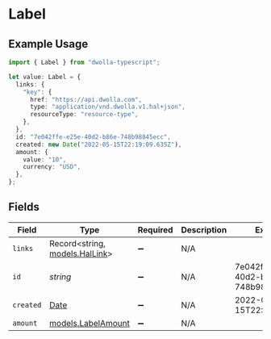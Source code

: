 # Label

## Example Usage

```typescript
import { Label } from "dwolla-typescript";

let value: Label = {
  links: {
    "key": {
      href: "https://api.dwolla.com",
      type: "application/vnd.dwolla.v1.hal+json",
      resourceType: "resource-type",
    },
  },
  id: "7e042ffe-e25e-40d2-b86e-748b98845ecc",
  created: new Date("2022-05-15T22:19:09.635Z"),
  amount: {
    value: "10",
    currency: "USD",
  },
};
```

## Fields

| Field                                                                                         | Type                                                                                          | Required                                                                                      | Description                                                                                   | Example                                                                                       |
| --------------------------------------------------------------------------------------------- | --------------------------------------------------------------------------------------------- | --------------------------------------------------------------------------------------------- | --------------------------------------------------------------------------------------------- | --------------------------------------------------------------------------------------------- |
| `links`                                                                                       | Record<string, [models.HalLink](../models/hallink.md)>                                        | :heavy_minus_sign:                                                                            | N/A                                                                                           |                                                                                               |
| `id`                                                                                          | *string*                                                                                      | :heavy_minus_sign:                                                                            | N/A                                                                                           | 7e042ffe-e25e-40d2-b86e-748b98845ecc                                                          |
| `created`                                                                                     | [Date](https://developer.mozilla.org/en-US/docs/Web/JavaScript/Reference/Global_Objects/Date) | :heavy_minus_sign:                                                                            | N/A                                                                                           | 2022-05-15T22:19:09.635Z                                                                      |
| `amount`                                                                                      | [models.LabelAmount](../models/labelamount.md)                                                | :heavy_minus_sign:                                                                            | N/A                                                                                           |                                                                                               |